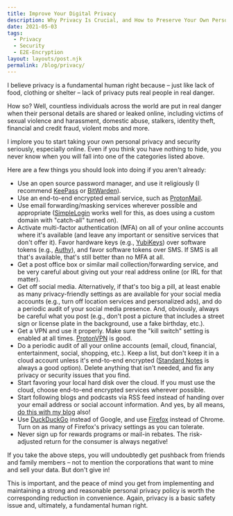 ```yaml
---
title: Improve Your Digital Privacy
description: Why Privacy Is Crucial, and How to Preserve Your Own Personal Privacy
date: 2021-05-03
tags:
  - Privacy
  - Security
  - E2E-Encryption
layout: layouts/post.njk
permalink: /blog/privacy/
---
```


I believe privacy is a fundamental human right because – just like lack of food, clothing or shelter – lack of privacy puts real people in real danger.

How so? Well, countless individuals across the world are put in real danger when their personal details are shared or leaked online, including victims of sexual violence and harassment, domestic abuse, stalkers, identity theft, financial and credit fraud, violent mobs and more.

I implore you to start taking your own personal privacy and security seriously, especially online. Even if you think you have nothing to hide, you never know when you will fall into one of the categories listed above.

Here are a few things you should look into doing if you aren't already:

- Use an open source password manager, and use it religiously (I recommend <a href="https://keepass.info" target="_blank" rel="noreferrer">KeePass</a> or <a href="https://bitwarden.com" target="_blank" rel="noreferrer">BitWarden</a>).
- Use an end-to-end encrypted email service, such as <a href="https://protonmail.com" target="_blank" rel="noreferrer">ProtonMail</a>.
- Use email forwarding/masking services wherever possible and appropriate (<a href="https://simplelogin.io" target="_blank" rel="noreferrer">SimpleLogin</a> works well for this, as does using a custom domain with "catch-all" turned on).
- Activate multi-factor authentication (MFA) on all of your online accounts where it's available (and leave any important or sensitive services that don't offer it). Favor hardware keys (e.g., <a href="https://www.yubico.com" target="_blank" rel="noreferrer">YubiKeys</a>) over software tokens (e.g., <a href="https://authy.com" target="_blank" rel="noreferrer">Authy</a>), and favor software tokens over SMS. If SMS is all that's available, that's still better than no MFA at all.
- Get a post office box or similar mail collection/forwarding service, and be very careful about giving out your real address online (or IRL for that matter).
- Get off social media. Alternatively, if that's too big a pill, at least enable as many privacy-friendly settings as are available for your social media accounts (e.g., turn off location services and personalized ads), and do a periodic audit of your social media presence. And, obviously, always be careful what you post (e.g., don't post a picture that includes a street sign or license plate in the background, use a fake birthday, etc.).
- Get a VPN and use it properly. Make sure the "kill switch" setting is enabled at all times. <a href="https://protonvpn.com" target="_blank" rel="noreferrer">ProtonVPN</a> is good.
- Do a periodic audit of all your online accounts (email, cloud, financial, entertainment, social, shopping, etc.). Keep a list, but don't keep it in a cloud account unless it's end-to-end encrypted (<a href="https://standardnotes.org" target="_blank" rel="noreferrer">Standard Notes</a> is always a good option). Delete anything that isn't needed, and fix any privacy or security issues that you find.
- Start favoring your local hard disk over the cloud. If you must use the cloud, choose end-to-end encrypted services wherever possible.
- Start following blogs and podcasts via RSS feed instead of handing over your email address or social account information. And yes, by all means, <a href="/feed/feed.xml" target="_blank" rel="noreferrer">do this with my blog</a> also!
- Use <a href="https://duckduckgo.com" target="_blank" rel="noreferrer">DuckDuckGo</a> instead of Google, and use <a href="https://www.mozilla.org/firefox/" target="_blank" rel="noreferrer">Firefox</a> instead of Chrome. Turn on as many of Firefox's privacy settings as you can tolerate.
- Never sign up for rewards programs or mail-in rebates. The risk-adjusted return for the consumer is always negative!

If you take the above steps, you will undoubtedly get pushback from friends and family members – not to mention the corporations that want to mine and sell your data. But don't give in!

This is important, and the peace of mind you get from implementing and maintaining a strong and reasonable personal privacy policy is worth the corresponding reduction in convenience. Again, privacy is a basic safety issue and, ultimately, a fundamental human right.
